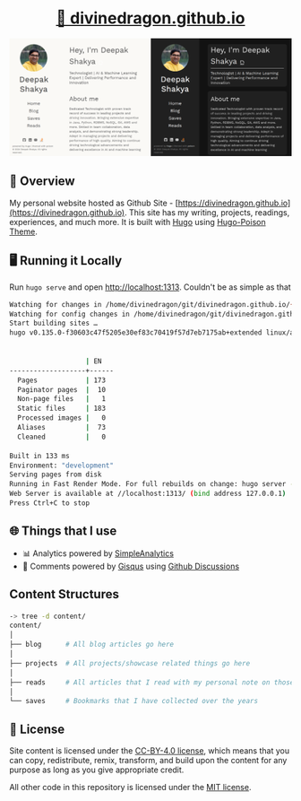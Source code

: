 <div align="center">
  <h1><a href="https://divinedragon.github.io" target="_blank">🏡 divinedragon.github.io</a></h1>
  <img src="blog.png" />
</div>

## 📖 Overview

My personal website hosted as Github Site - [https://divinedragon.github.io](https://divinedragon.github.io). This site has my writing, projects, readings, experiences, and much more. It is built with [Hugo](https://gohugo.io/) using [Hugo-Poison Theme](https://github.com/lukeorth/poison).

## 🖥 Running it Locally

Run `hugo serve` and open [http://localhost:1313](http://localhost:1313). Couldn't be as simple as that

```bash
Watching for changes in /home/divinedragon/git/divinedragon.github.io/{archetypes,assets,content,layouts,static}
Watching for config changes in /home/divinedragon/git/divinedragon.github.io/hugo.yaml
Start building sites …
hugo v0.135.0-f30603c47f5205e30ef83c70419f57d7eb7175ab+extended linux/amd64 BuildDate=2024-09-27T13:17:08Z VendorInfo=snap:0.135.0


                   | EN
-------------------+------
  Pages            | 173
  Paginator pages  |  10
  Non-page files   |   1
  Static files     | 183
  Processed images |   0
  Aliases          |  73
  Cleaned          |   0

Built in 133 ms
Environment: "development"
Serving pages from disk
Running in Fast Render Mode. For full rebuilds on change: hugo server --disableFastRender
Web Server is available at //localhost:1313/ (bind address 127.0.0.1)
Press Ctrl+C to stop
```

## 🌐 Things that I use
* 📊 Analytics powered by [SimpleAnalytics](https://www.simpleanalytics.com/)
* 💬 Comments powered by [Gisqus](https://giscus.app/) using [Github Discussions](https://docs.github.com/en/discussions/quickstart)

## Content Structures

```bash
-> tree -d content/
content/
│
├── blog      # All blog articles go here
│
├── projects  # All projects/showcase related things go here
│
├── reads     # All articles that I read with my personal note on those go here
│
└── saves     # Bookmarks that I have collected over the years
```

## 📜 License

Site content is licensed under the [CC-BY-4.0 license](LICENSE), which means that you can copy, redistribute, remix, transform, and build upon the content for any purpose as long as you give appropriate credit.

All other code in this repository is licensed under the [MIT license](LICENSE-CODE).

